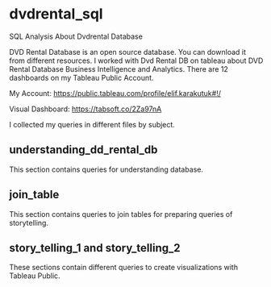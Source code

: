 # dvdrental_sql
SQL Analysis About Dvdrental Database

DVD Rental Database is an open source database. You can download it from different resources. 
I worked with Dvd Rental DB on tableau about DVD Rental Database Business Intelligence and Analytics. There are 12 dashboards on my Tableau Public Account. 

My Account: https://public.tableau.com/profile/elif.karakutuk#!/ 

Visual Dashboard: https://tabsoft.co/2Za97nA 

I collected my queries in different files by subject. 

## understanding_dd_rental_db
This section contains queries for understanding database. 

## join_table
This section contains queries to join tables for preparing queries of storytelling.

## story_telling_1 and story_telling_2
These sections contain different queries to create visualizations with Tableau Public. 
